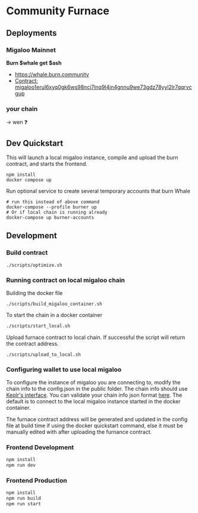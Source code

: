 # Community Furnace

## Deployments
### Migaloo Mainnet
**Burn $whale get $ash**
- https://whale.burn.community
- [Contract: migaloo1erul6xyq0gk6ws98ncj7lnq9l4jn4gnnu9we73gdz78yyl2lr7qqrvcgup](https://deving.zone/en/cosmos/migaloo/addresses/migaloo1erul6xyq0gk6ws98ncj7lnq9l4jn4gnnu9we73gdz78yyl2lr7qqrvcgup)

### your chain

-> wen ❓

## Dev Quickstart

This will launch a local migaloo instance, compile and upload the burn contract, and starts the frontend.

```shell
npm install
docker compose up
```

Run optional service to create several temporary accounts that burn Whale

```shell
# run this instead of above command
docker-compose --profile burner up
# Or if local chain is running already
docker-compose up burner-accounts
```

## Development

### Build contract

```shell
./scripts/optimize.sh
```

### Running contract on local migaloo chain

Building the docker file

```shell
./scripts/build_migaloo_container.sh
```

To start the chain in a docker container

```bash
./scripts/start_local.sh
```

Upload furnace contract to local chain. If successful the script will return the contract address.

```shell
./scripts/upload_to_local.sh
```

### Configuring wallet to use local migaloo

To configure the instance of migaloo you are connecting to, modify the chain info to the config.json in the public folder. The chain info should use [Keplr's interface](https://docs.keplr.app/api/suggest-chain.html). You can validate your chain info json format [here](https://docs.axelar.dev/resources/keplr). The default is to connect to the local migaloo instance started in the docker container.

The furnace contract address will be generated and updated in the config file at build time if using the docker quickstart command, else it must be manually edited with after uploading the furnance contract.

### Frontend Development

```bash
npm install
npm run dev
```

### Frontend Production

```bash
npm install
npm run build
npm run start
```
